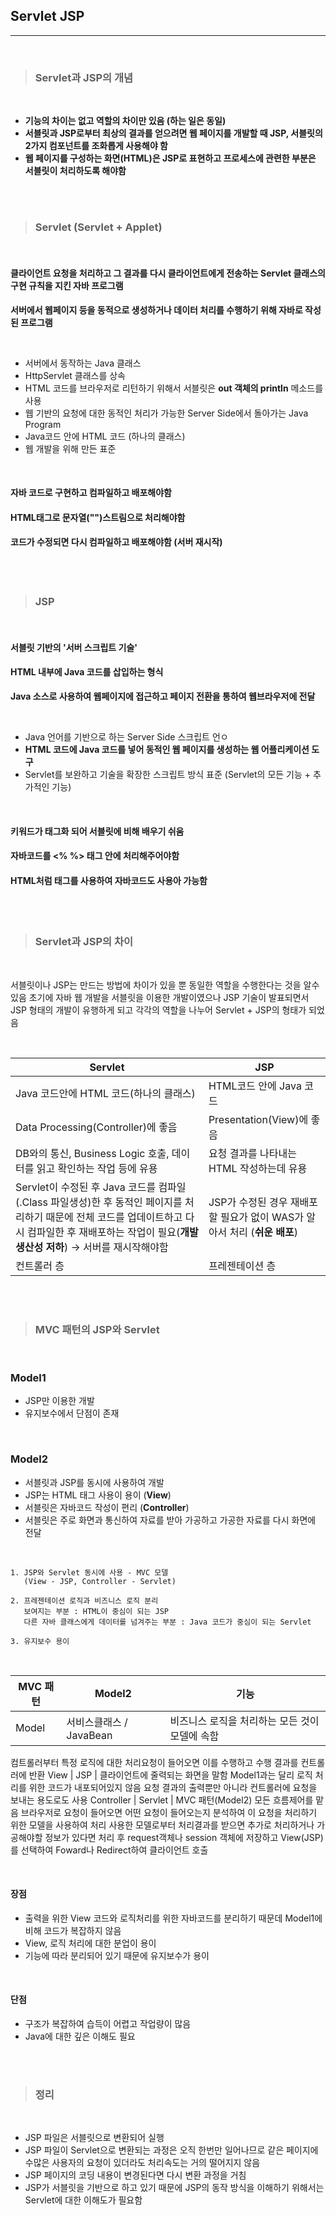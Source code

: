 ## Servlet JSP
---

<br>

>### __Servlet과 JSP의 개념__

<br>

- __기능의 차이는 없고 역할의 차이만 있음 (하는 일은 동일)__
- __서블릿과 JSP로부터 최상의 결과를 얻으려면 웹 페이지를 개발할 때 JSP, 서블릿의 2가지 컴포넌트를 조화롭게 사용해야 함__
- __웹 페이지를 구성하는 화면(HTML)은 JSP로 표현하고 프로세스에 관련한 부분은 서블릿이 처리하도록 해야함__

<br><br>

>### __Servlet (Servlet + Applet)__

<br>

#### 클라이언트 요청을 처리하고 그 결과를 다시 클라이언트에게 전송하는 Servlet 클래스의 구현 규칙을 지킨 자바 프로그램
__서버에서 웹페이지 등을 동적으로 생성하거나 데이터 처리를 수행하기 위해 자바로 작성된 프로그램__

<br>

- 서버에서 동작하는 Java 클래스
- HttpServlet 클래스를 상속
- HTML 코드를 브라우저로 리턴하기 위해서 서블릿은 __out 객체의 println__ 메소드를 사용
- 웹 기반의 요청에 대한 동적인 처리가 가능한 Server Side에서 돌아가는 Java Program
- Java코드 안에 HTML 코드 (하나의 클래스)
- 웹 개발을 위해 만든 표준

<br>

#### 자바 코드로 구현하고 컴파일하고 배포해야함
#### HTML태그로 문자열("")스트림으로 처리해야함
#### 코드가 수정되면 다시 컴파일하고 배포해야함 (서버 재시작)


<br><br>

>### __JSP__

<br>

#### 서블릿 기반의 '서버 스크립트 기술'
#### HTML 내부에 Java 코드를 삽입하는 형식
__Java 소스로 사용하여 웹페이지에 접근하고 페이지 전환을 통하여 웹브라우저에 전달__

<br>

- Java 언어를 기반으로 하는 Server Side 스크립트 언ㅇ
- __HTML 코드에 Java 코드를 넣어 동적인 웹 페이지를 생성하는 웹 어플리케이션 도구__
- Servlet를 보완하고 기술을 확장한 스크립트 방식 표준
(Servlet의 모든 기능 + 추가적인 기능)

<br>

#### 키워드가 태그화 되어 서블릿에 비해 배우기 쉬움
#### 자바코드를 <% %> 태그 안에 처리해주어야함
#### HTML처럼 태그를 사용하여 자바코드도 사용아 가능함

<br><br>

>### __Servlet과 JSP의 차이__

<br>

서블릿이나 JSP는 만드는 방법에  차이가 있을 뿐 동일한 역할을 수행한다는 것을 알수있음
초기에 자바 웹 개발을 서블릿을 이용한 개발이였으나 JSP 기술이 발표되면서 JSP 형태의 개발이 유행하게 되고 각각의 역할을 나누어 Servlet + JSP의 형태가 되었음

<br>

Servlet | JSP
---|---
Java 코드안에 HTML 코드(하나의 클래스)|HTML코드 안에 Java 코드
Data Processing(Controller)에 좋음|Presentation(View)에 좋음
DB와의 통신, Business Logic 호출, 데이터를 읽고 확인하는 작업 등에 유용|요청 결과를 나타내는 HTML 작성하는데 유용
Servlet이 수정된 후 Java 코드를 컴파일(.Class 파일생성)한 후 동적인 페이지를 처리하기 때문에 전체 코드를 업데이트하고 다시 컴파일한 후 재배포하는 작업이 필요(__개발 생산성 저하__) → 서버를 재시작해야함|JSP가 수정된 경우 재배포할 필요가 없이 WAS가 알아서 처리 (__쉬운 배포__)
컨트롤러 층 |프레젠테이션 층

<br><br>

>### __MVC 패턴의 JSP와 Servlet__

<br>

### Model1
- JSP만 이용한 개발
- 유지보수에서 단점이 존재

<br>

### Model2
- 서블릿과 JSP를 동시에 사용하여 개발
- JSP는 HTML 태그 사용이 용이 (__View__)
- 서블릿은 자바코드 작성이 편리 (__Controller__)
- 서블릿은 주로 화면과 통신하여 자료를 받아 가공하고 가공한 자료를 다시 화면에 전달

<br>

~~~
1. JSP와 Servlet 동시에 사용 - MVC 모델
   (View - JSP, Controller - Servlet)

2. 프레젠테이션 로직과 비즈니스 로직 분리
   보여지는 부분 : HTML이 중심이 되는 JSP
   다른 자바 클래스에게 데이터를 넘겨주는 부분 : Java 코드가 중심이 되는 Servlet

3. 유지보수 용이
~~~


<br>

MVC 패턴 | Model2 | 기능
--- | --- | ---
Model | 서비스클래스 / JavaBean | 비즈니스 로직을 처리하는 모든 것이 모델에 속함
컴트롤러부터 특정 로직에 대한 처리요청이 들어오면 이를 수행하고 수행 결과를 컨트롤러에 반환
View | JSP | 클라이언트에 줄력되는 화면을 말함
Model1과는 달리 로직 처리를 위한 코드가 내포되어있지 않음
요청 결과의 출력뿐만 아니라 컨트롤러에 요청을 보내는 용도로도 사용
Controller | Servlet | MVC 패턴(Model2) 모든 흐름제어를 맡음
브라우저로 요청이 들어오면 어떤 요청이 들어오는지 분석하여 이 요청을 처리하기 위한 모델을 사용하여 처리
사용한 모델로부터 처리결과를 받으면 추가로 처리하거나 가공해야할 정보가 있다면 처리 후 request객체나 session 객체에 저장하고 View(JSP)를 선택하여 Foward나 Redirect하여 클라이언트 호출

<br>

#### 장점
- 출력을 위한 View 코드와 로직처리를 위한 자바코드를 분리하기 때문데 Model1에 비해 코드가 복잡하지 않음
- View, 로직 처리에 대한 분업이 용이
- 기능에 따라 분리되어 있기 때문에 유지보수가 용이

<br>

#### 단점
- 구조가 복잡하여 습득이 어렵고 작업량이 많음
- Java에 대한 깊은 이해도 필요

<br><br>

>### __정리__

<br>

- JSP 파일은 서블릿으로 변환되어 실행
- JSP 파일이 Servlet으로 변환되는 과정은 오직 한번만 일어나므로 같은  페이지에 수많은 사용자의 요청이 있더라도 처리속도는 거의 떨어지지 않음
- JSP 페이지의 코딩 내용이 변경된다면 다시 변환 과정을 거침
- JSP가 서블릿을 기반으로 하고 있기 때문에 JSP의 동작 방식을 이해하기 위해서는 Servlet에 대한 이해도가 필요함
